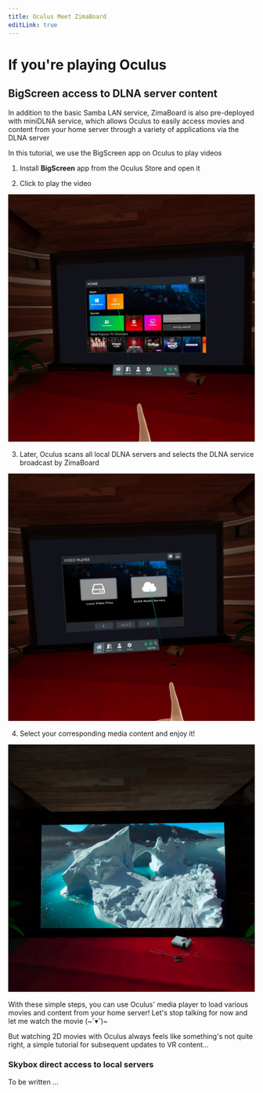 ```yaml
---
title: Oculus Meet ZimaBoard
editLink: true
---
```


# If you're playing Oculus

## BigScreen access to DLNA server content

In addition to the basic Samba LAN service, ZimaBoard is also pre-deployed with miniDLNA service, which allows Oculus to easily access movies and content from your home server through a variety of applications via the DLNA server

In this tutorial, we use the BigScreen app on Oculus to play videos

1. Install **BigScreen** app from the Oculus Store and open it

2. Click to play the video

![Play Video](./images/bigscreen-open-local-video.jpeg)

3. Later, Oculus scans all local DLNA servers and selects the DLNA service broadcast by ZimaBoard

![Find DLNA Server](./images/bigscreen-search-dlna-server.jpeg)

4. Select your corresponding media content and enjoy it! 

![Play Movie with BigScreen](./images/bigscreen-enjoy.jpeg)

With these simple steps, you can use Oculus' media player to load various movies and content from your home server! Let's stop talking for now and let me watch the movie (~˘▾˘)~

But watching 2D movies with Oculus always feels like something's not quite right, a simple tutorial for subsequent updates to VR content...

### Skybox direct access to local servers

To be written ...